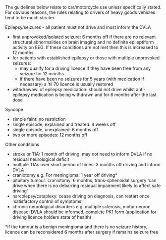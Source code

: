   
The guidelines below relate to car/motorcycle use unless specifically stated. For obvious reasons, the rules relating to drivers of heavy goods vehicles tend to be much stricter  
  
Epilepsy/seizures - all patient must not drive and must inform the DVLA  

-   first unprovoked/isolated seizure: 6 months off if there are no relevant structural abnormalities on brain imaging and no definite epileptiform activity on EEG. If these conditions are not met then this is increased to 12 months
-   for patients with established epilepsy or those with multiple unprovoked seizures: 
    -   may qualify for a driving licence if they have been free from any seizure for 12 months
    -   if there have been no seizures for 5 years (with medication if necessary) a ’til 70 licence is usually restored
-   withdrawawl of epilepsy medication: should not drive whilst anti-epilepsy medication is being withdrawn and for 6 months after the last dose

  
Syncope  

-   simple faint: no restriction
-   single episode, explained and treated: 4 weeks off
-   single episode, unexplained: 6 months off
-   two or more episodes: 12 months off

  
Other conditions  

-   stroke or TIA: 1 month off driving, may not need to inform DVLA if no residual neurological deficit
-   multiple TIAs over short period of times: 3 months off driving and inform DVLA
-   craniotomy e.g. For meningioma: 1 year off driving\*
-   pituitary tumour: craniotomy: 6 months; trans-sphenoidal surgery 'can drive when there is no debarring residual impairment likely to affect safe driving'
-   narcolepsy/cataplexy: cease driving on diagnosis, can restart once 'satisfactory control of symptoms'
-   chronic neurological disorders e.g. multiple sclerosis, motor neuron disease: DVLA should be informed, complete PK1 form (application for driving licence holders state of health)

  
  
\*if the tumour is a benign meningioma and there is no seizure history, licence can be reconsidered 6 months after surgery if remains seizure free
